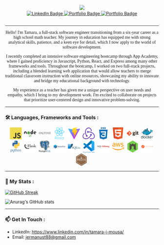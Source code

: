 <div id="header" align="center">
  <img src="https://i.giphy.com/media/v1.Y2lkPTc5MGI3NjExZWxsdnVtc2huYzFtdzl5bXUwZnVxOXA3cjM2bmIxbWZrZjF0a2xuNyZlcD12MV9pbnRlcm5hbF9naWZfYnlfaWQmY3Q9Zw/f3CtEsJ72j86DIumaJ/giphy.gif" width="100"/>
</div>

<div id="badges" align="center">
  <a href="https://www.linkedin.com/in/tamara-j-mousa/">
    <img src="https://img.shields.io/badge/LinkedIn-blue?style=for-the-badge&logo=linkedin&logoColor=white" alt="LinkedIn Badge"/>
  </a>
  <a href="https://t3mousa.github.io/">
    <img src="https://img.shields.io/badge/Portfolio-black?style=for-the-badge&label=TM&logoColor=white" alt="Portfolio Badge"/>
  </a>
  <a href="mailto:jermanust88@gmail.com">
    <img src="https://img.shields.io/badge/Gmail-D14836?style=for-the-badge&logo=gmail&logoColor=white" alt="Portfolio Badge"/>
  </a>
  <div>
  <img src="https://komarev.com/ghpvc/?username=T3Mousa&style=for-the-badge&color=green" alt=""/>
  </div>
</div>

---

<p align="center" style="font-family:Tahoma">
Hello! I'm Tamara, a full-stack software engineer transitioning from a six-year career as a high school math teacher. My journey in education has equipped me with strong analytical skills, patience, and a keen eye for detail, which I now apply to the world of software development.
</p>
<p align="center" style="font-family:Tahoma">
I recently completed an intensive software engineering bootcamp through App Academy, where I gained proficiency in Javascript, Python, React, and Express among many other frameworks and tools. Throughout the bootcamp, I worked on two full-stack projects, including a blended learning web application that would allow teachers to merge traditional classroom instruction with online resources, showcasing my ability to innovate and bridge my educational background with technology.
</p>
<p align="center" style="font-family:Tahoma">
My experience as a teacher has given me a unique perspective on user needs and empathy, which I bring to my development work. I'm excited to collaborate on projects that prioritize user-centered design and innovative problem-solving.
</p>

---

### :hammer_and_wrench: Languages, Frameworks and Tools :

<div align="center">
  <img src="https://github.com/devicons/devicon/blob/master/icons/javascript/javascript-original.svg" title="JavaScript" alt="JavaScript" width="40" height="40"/>&nbsp;
  <img src="https://github.com/devicons/devicon/blob/master/icons/nodejs/nodejs-original-wordmark.svg" title="NodeJS" alt="NodeJS" width="40" height="40"/>&nbsp;
  <img src="https://github.com/devicons/devicon/blob/master/icons/express/express-original-wordmark.svg" title="Express" alt="Express" width="40" height="40"/>&nbsp;
  <img src="https://github.com/devicons/devicon/blob/master/icons/react/react-original-wordmark.svg" title="React" alt="React" width="40" height="40"/>&nbsp;
  <img src="https://github.com/devicons/devicon/blob/master/icons/vitejs/vitejs-original.svg" title="Vite" alt="Vite" width="40" height="40"/>&nbsp;
  <img src="https://github.com/devicons/devicon/blob/master/icons/redux/redux-original.svg" title="Redux" alt="Redux " width="40" height="40"/>&nbsp;
  <img src="https://github.com/devicons/devicon/blob/master/icons/css3/css3-plain-wordmark.svg"  title="CSS3" alt="CSS" width="40" height="40"/>&nbsp;
  <img src="https://github.com/devicons/devicon/blob/master/icons/html5/html5-original.svg" title="HTML5" alt="HTML" width="40" height="40"/>&nbsp;
  <img src="https://github.com/devicons/devicon/blob/master/icons/git/git-original-wordmark.svg" title="Git" alt="Git" width="40" height="40"/>&nbsp;
  <img src="https://github.com/devicons/devicon/blob/master/icons/docker/docker-original-wordmark.svg" title="Docker" alt="Docker" width="40" height="40"/>&nbsp;
  <img src="https://github.com/devicons/devicon/blob/master/icons/python/python-original-wordmark.svg" title="Python" alt="Python" width="40" height="40"/>&nbsp;
  <img src="https://github.com/devicons/devicon/blob/master/icons/flask/flask-original-wordmark.svg" title="Flask" alt="Flask" width="40" height="40"/>&nbsp;
  <img src="https://github.com/devicons/devicon/blob/master/icons/postgresql/postgresql-original-wordmark.svg" title="PostgreSQL" alt="PostgreSQL" width="40" height="40"/>&nbsp;
  <img src="https://github.com/devicons/devicon/blob/master/icons/sequelize/sequelize-original-wordmark.svg" title="Sequelize" alt="Sequelize" width="40" height="40"/>&nbsp;
  <img src="https://github.com/devicons/devicon/blob/master/icons/sqlite/sqlite-original-wordmark.svg" title="SQLite" alt="SQLite" width="40" height="40"/>&nbsp;
  <img src="https://github.com/devicons/devicon/blob/master/icons/vscode/vscode-original-wordmark.svg" title="VSCode" alt="VSCode" width="40" height="40"/>&nbsp;
  <img src="https://github.com/devicons/devicon/blob/master/icons/sqlalchemy/sqlalchemy-original-wordmark.svg" title="SQLAlchemy" alt="SQLAlchemy" width="40" height="40"/>&nbsp;
  <img src="https://github.com/devicons/devicon/blob/master/icons/amazonwebservices/amazonwebservices-plain-wordmark.svg" title="AWS" alt="AWS" width="40" height="40"/>&nbsp;
  <img src="https://github.com/devicons/devicon/blob/master/icons/nodemon/nodemon-original.svg" title="nodemon" alt="nodemon" width="40" height="40"/>&nbsp;
  <img src="https://github.com/devicons/devicon/blob/master/icons/postman/postman-original-wordmark.svg" title="Postman" alt="Postman" width="40" height="40"/>&nbsp;
  <img src="https://github.com/devicons/devicon/blob/master/icons/mocha/mocha-original.svg" title="Mocha" alt="Mocha" width="40" height="40"/>&nbsp;
</div>

---

### :telescope: My Stats :

[![GitHub Streak](https://github-readme-streak-stats.herokuapp.com?user=T3Mousa&theme=catppuccin-latte&hide_border=true&background=E0D1EB)](https://git.io/streak-stats)

![Anurag's GitHub stats](https://github-readme-stats.vercel.app/api?username=T3MOusa&show_icons=true&theme=cobalt)

---

### :mailbox: Get In Touch :

- LinkedIn: https://www.linkedin.com/in/tamara-j-mousa/
- Email: jermanust88@gmail.com
